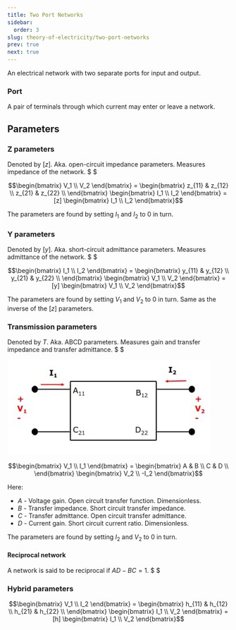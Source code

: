 ```yaml
---
title: Two Port Networks
sidebar:
  order: 3
slug: theory-of-electricity/two-port-networks
prev: true
next: true
---
```


An electrical network with two separate ports for input and output.

### Port

A pair of terminals through which current may enter or leave a network.

## Parameters

### Z parameters

Denoted by $[z]$. Aka. open-circuit impedance parameters. Measures impedance of the network. $ $

```math
\begin{bmatrix}
V_1 \\
V_2
\end{bmatrix}
=

\begin{bmatrix}
z_{11} & z_{12} \\
z_{21} & z_{22} \\
\end{bmatrix}

\begin{bmatrix}
I_1 \\
I_2
\end{bmatrix}
=

[z]
\begin{bmatrix}
I_1 \\
I_2
\end{bmatrix}
```

The parameters are found by setting $I_1$ and $I_2$ to $0$ in turn.

### Y parameters

Denoted by $[y]$. Aka. short-circuit admittance parameters. Measures admittance of the network. $ $

```math
\begin{bmatrix}
I_1 \\
I_2
\end{bmatrix}
=

\begin{bmatrix}
y_{11} & y_{12} \\
y_{21} & y_{22} \\
\end{bmatrix}

\begin{bmatrix}
V_1 \\
V_2
\end{bmatrix}
=

[y]
\begin{bmatrix}
V_1 \\
V_2
\end{bmatrix}
```

The parameters are found by setting $V_1$ and $V_2$ to $0$ in turn. Same as the inverse of the $[z]$ parameters.

### Transmission parameters

Denoted by $T$. Aka. ABCD parameters. Measures gain and transfer impedance and transfer admittance. $ $

![Transmission parameters](./images/transmission-parameters.jpg)

```math
\begin{bmatrix}
V_1 \\
I_1
\end{bmatrix}
=

\begin{bmatrix}
A & B \\
C & D \\
\end{bmatrix}

\begin{bmatrix}
V_2 \\
-I_2
\end{bmatrix}
```

Here:

- $A$ - Voltage gain. Open circuit transfer function. Dimensionless.
- $B$ - Transfer impedance. Short circuit transfer impedance.
- $C$ - Transfer admittance. Open circuit transfer admittance.
- $D$ - Current gain. Short circuit current ratio. Dimensionless.

The parameters are found by setting $I_2$ and $V_2$ to $0$ in turn.

#### Reciprocal network

A network is said to be reciprocal if $AD-BC=1$. $ $

### Hybrid parameters

```math
\begin{bmatrix}
V_1 \\
I_2
\end{bmatrix}
=

\begin{bmatrix}
h_{11} & h_{12} \\
h_{21} & h_{22} \\
\end{bmatrix}

\begin{bmatrix}
I_1 \\
V_2
\end{bmatrix}
=
[h]
\begin{bmatrix}
I_1 \\
V_2
\end{bmatrix}
```
